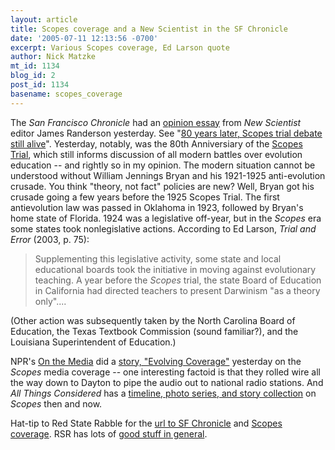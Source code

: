 ```yaml
---
layout: article
title: Scopes coverage and a New Scientist in the SF Chronicle
date: '2005-07-11 12:13:56 -0700'
excerpt: Various Scopes coverage, Ed Larson quote
author: Nick Matzke
mt_id: 1134
blog_id: 2
post_id: 1134
basename: scopes_coverage
---
```

The _San Francisco Chronicle_ had an [opinion essay](http://www.sfgate.com/cgi-bin/article.cgi?file=/chronicle/archive/2005/07/10/EDGBBDKPB81.DTL) from _New Scientist_ editor James Randerson yesterday.  See "[80 years later, Scopes trial debate still alive](http://www.sfgate.com/cgi-bin/article.cgi?file=/chronicle/archive/2005/07/10/EDGBBDKPB81.DTL)".  Yesterday, notably, was the 80th Anniversiary of the [Scopes Trial](http://www.law.umkc.edu/faculty/projects/ftrials/scopes/scopes.htm), which still informs discussion of all modern battles over evolution education -- and rightly so in my opinion.  The modern situation cannot be understood without William Jennings Bryan and his 1921-1925 anti-evolution crusade.  You think "theory, not fact" policies are new?  Well, Bryan got his crusade going a few years before the 1925 Scopes Trial.  The first antievolution law was passed in Oklahoma in 1923, followed by Bryan's home state of Florida.  1924 was a legislative off-year, but in the _Scopes_ era some states took nonlegislative actions.  According to Ed Larson, _Trial and Error_ (2003, p. 75):

> Supplementing this legislative activity, some state and local educational boards took the initiative in moving against evolutionary teaching.  A year before the _Scopes_ trial, the state Board of Education in California had directed teachers to present Darwinism "as a theory only"....

(Other action was subsequently taken by the North Carolina Board of Education, the Texas Textbook Commission (sound familiar?), and the Louisiana Superintendent of Education.)

NPR's [On the Media](http://www.onthemedia.org/) did a [story, "Evolving Coverage"](http://www.onthemedia.org/) yesterday on the _Scopes_ media coverage -- one interesting factoid is that they rolled wire all the way down to Dayton to pipe the audio out to national radio stations.  And _All Things Considered_ has a [timeline, photo series, and story collection](http://www.npr.org/templates/story/story.php?storyId=4723956) on _Scopes_ then and now.

Hat-tip to Red State Rabble for the [url to SF Chronicle](http://redstaterabble.blogspot.com/2005_07_01_redstaterabble_archive.html) and [Scopes coverage](http://redstaterabble.blogspot.com/2005_07_01_redstaterabble_archive.html). RSR has lots of [good stuff in general](http://redstaterabble.blogspot.com/).
